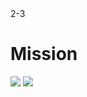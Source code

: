 <PagesComponent/>
<ReferenceComponent>2-3</ReferenceComponent>
<div>
    <h1>Mission</h1>
    <div class="flex justify-center items-center flex-col"> 
        <img src="/assets/test/test_13.png">
        <img src="/assets/test/test_14.png">
    </div>
</div>
